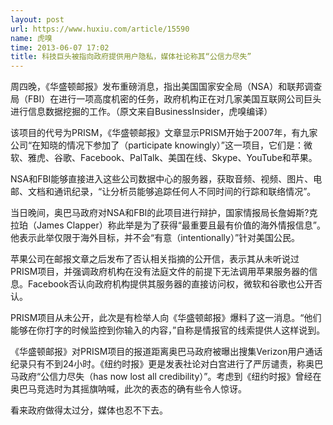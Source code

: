 ```yaml
---
layout: post
url: https://www.huxiu.com/article/15590
name: 虎嗅
time: 2013-06-07 17:02
title: 科技巨头被指向政府提供用户隐私，媒体社论称其“公信力尽失”
---
```

周四晚，《华盛顿邮报》发布重磅消息，指出美国国家安全局（NSA）和联邦调查局（FBI）在进行一项高度机密的任务，政府机构正在对几家美国互联网公司巨头进行信息数据挖掘的工作。（原文来自BusinessInsider，虎嗅编译）

该项目的代号为PRISM，《华盛顿邮报》文章显示PRISM开始于2007年，有九家公司“在知晓的情况下参加了（participate knowingly）”这一项目，它们是：微软、雅虎、谷歌、Facebook、PalTalk、美国在线、Skype、YouTube和苹果。

NSA和FBI能够直接进入这些公司数据中心的服务器，获取音频、视频、图片、电邮、文档和通讯纪录，“让分析员能够追踪任何人不同时间的行踪和联络情况”。

当日晚间，奥巴马政府对NSA和FBI的此项目进行辩护，国家情报局长詹姆斯?克拉珀（James Clapper）称此举是为了获得“最重要且最有价值的海外情报信息”。他表示此举仅限于海外目标，并不会“有意（intentionally）”针对美国公民。

苹果公司在邮报文章之后发布了否认相关指摘的公开信，表示其从未听说过PRISM项目，并强调政府机构在没有法庭文件的前提下无法调用苹果服务器的信息。Facebook否认向政府机构提供其服务器的直接访问权，微软和谷歌也公开否认。

PRISM项目从未公开，此次是有检举人向《华盛顿邮报》爆料了这一消息。“他们能够在你打字的时候监控到你输入的内容，”自称是情报官的线索提供人这样说到。

《华盛顿邮报》对PRISM项目的报道距离奥巴马政府被曝出搜集Verizon用户通话纪录只有不到24小时。《纽约时报》更是发表社论对白宫进行了严厉谴责，称奥巴马政府“公信力尽失（has now lost all credibility）”。考虑到《纽约时报》曾经在奥巴马竞选时为其摇旗呐喊，此次的表态的确有些令人惊讶。

看来政府做得太过分，媒体也忍不下去。

